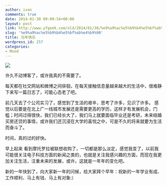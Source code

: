 ```yaml
---
author: ivan
comments: true
date: 2014-01-30 09:09:54+00:00
layout: post
link: http://www.yfgeek.com/old/2014/01/30/%e9%a9%ac%e5%b9%b4%e5%bf%ab%e4%b9%90/
slug: '%e9%a9%ac%e5%b9%b4%e5%bf%ab%e4%b9%90'
title: 马年快乐
wordpress_id: 257
categories:
- Mood
---
```


![](http://www.yfgeek.com/wp-content/uploads/2014/01/top.jpg)

<!-- more -->许久不动博客了，或许我真的不需要了。

每天都在社交网站和微博之间徘徊，在每天接触信息量越来越大的生活中，很难静下来写一篇日志了，可能心态老了吧。

前几天去了个公司实习了，感觉到了生活的艰辛，思考了许多，见识了许多。
感觉以后要是在北上广一线城市发展还是需要更高的学历，这样才有发展机会，门槛；时间过得很快，我们已经长大了，我们马上就要面临毕业还是考研，未来结婚买房还贷的事情，或许我们还沉浸在大学的喜悦之中，可是不久的将来就要为生活而奋斗了。

时间，真的过的好快。

早上起来 看到摩托罗拉被联想收购了，一切都是那么淡定，感觉我变了，以前我可能很关注电子科技方面的新闻之类的，也就是关注我感兴趣的方面，而现在我更加关注生活，注重未来的发展，或许，这就是一年年的变化吧。

新的一年快到了，向大家新一年的问候，给大家拜个早年：祝新的一年学业有成、工作顺利、马上有钱、马上有对象:）
